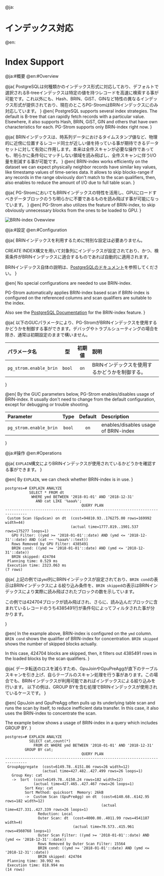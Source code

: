 @ja:<h1>インデックス対応</h1>
@en:<h1>Index Support</h1>

@ja:#概要
@en:#Overview

@ja{
PostgreSQLは何種類かのインデックス形式に対応しており、デフォルトで選択されるB-treeインデックスは特定の値を持つレコードを高速に検索する事が可能です。これ以外にも、Hash、BRIN、GiST、GINなど特性の異なるインデックス形式が提供されており、現在のところPG-StromはBRINインデックスにのみ対応しています。
}
@en{
PostgreSQL supports several index strategies. The default is B-tree that can rapidly fetch records with a particular value. Elsewhere, it also supports Hash, BRIN, GiST, GIN and others that have own characteristics for each.
PG-Strom supports only BRIN-index right now.
}

@ja{
BRINインデックスは、時系列データにおけるタイムスタンプ値など、物理的に近傍に位置するレコード同士が近しい値を持っている事が期待できるデータセットに対して有効に作用します。本来は全件スキャンが必要な操作であっても、明らかに条件句にマッチしない領域を読み飛ばし、全件スキャンに伴うI/O量を削減する事が可能です。
}
@en{
BRIN-index works efficiently on the dataset we can expect physically neighbor records have similar key values, like timestamp values of time-series data.
It allows to skip blocks-range if any records in the range obviously don't match to the scan qualifiers, then, also enables to reduce the amount of I/O due to full table scan.
}

@ja{
PG-StromにおいてもBRINインデックスの特性を活用し、GPUにロードすべきデータブロックのうち明らかに不要であるものを読み飛ばす事が可能になっています。
}
@en{
PG-Strom also utilizes the feature of BRIN-index, to skip obviously unnecessary blocks from the ones to be loaded to GPU.
}

![BRIN-index Ovewview](./img/brin-index-overview.png)

@ja:#設定
@en:#Configuration

@ja{
BRINインデックスを利用するために特別な設定は必要ありません。

CREATE INDEX構文を用いて対象列にインデックスが設定されており、かつ、検索条件がBRINインデックスに適合するものであれば自動的に適用されます。

BRINインデックス自体の説明は、[PostgreSQLのドキュメント](https://www.postgresql.jp/document/current/html/brin.html)を参照してください。
}

@en{
No special configurations are needed to use BRIN-index.

PG-Strom automatically applies BRIN-index based scan if BRIN-index is configured on the referenced columns and scan qualifiers are suitable to the index.

Also see the [PostgreSQL Documentation](https://www.postgresql.org/docs/current/static/brin.html) for the BRIN-index feature.
}


@ja{
以下のGUCパラメータにより、PG-StromがBRINインデックスを使用するかどうかを制御する事ができます。デバッグやトラブルシューティングの場合を除き、通常は初期設定のままで構いません。

|パラメータ名          |型    |初期値|説明       |
|:---------------------|:----:|:----:|:----------|
|`pg_strom.enable_brin`|`bool`|`on`  |BRINインデックスを使用するかどうかを制御する。|

}

@en{
By the GUC parameters below, PG-Strom enables/disables usage of BRIN-index. It usually don't need to change from the default configuration, except for debugging or trouble shooting.

|Parameter             |Type  |Default|Description|
|:---------------------|:----:|:-----:|:----------|
|`pg_strom.enable_brin`|`bool`|`on`   |enables/disables usage of BRIN-index|
}

@ja:#操作
@en:#Operations

@ja{
`EXPLAIN`構文によりBRINインデックスが使用されているかどうかを確認する事ができます。
}

@en{
By `EXPLAIN`, we can check whether BRIN-index is in use.
}

```
postgres=# EXPLAIN ANALYZE
           SELECT * FROM dt
            WHERE ymd BETWEEN '2018-01-01' AND '2018-12-31'
              AND cat LIKE '%aaa%';
                                   QUERY PLAN
--------------------------------------------------------------------------------
 Custom Scan (GpuScan) on dt  (cost=94810.93..176275.00 rows=169992 width=44)
                              (actual time=1777.819..1901.537 rows=175277 loops=1)
   GPU Filter: ((ymd >= '2018-01-01'::date) AND (ymd <= '2018-12-31'::date) AND (cat ~~ '%aaa%'::text))
   Rows Removed by GPU Filter: 4385491
   BRIN cond: ((ymd >= '2018-01-01'::date) AND (ymd <= '2018-12-31'::date))
   BRIN skipped: 424704
 Planning time: 0.529 ms
 Execution time: 2323.063 ms
(7 rows)
```

@ja{
上記の例では`ymd`列にBRINインデックスが設定されており、`BRIN cond`の表示はBRINインデックスによる絞り込み条件を、`BRIN skipped`の表示はBRINインデックスにより実際に読み飛ばされたブロックの数を示しています。

この例では424704ブロックが読み飛ばされ、さらに、読み込んだブロックに含まれているレコードのうち4385491行が条件句によってフィルタされた事が分かります。

}

@en{
In the example above, BRIN-index is configured on the `ymd` column. `BRIN cond` shows the qualifier of BRIN-index for concentration. `BRIN skipped` shows the number of skipped blocks actually.

In this case, 424704 blocks are skipped, then, it filters out 4385491 rows in the loaded blocks by the scan qualifiers.
}

@ja{
データ転送のロスを減らすため、GpuJoinやGpuPreAggが直下のテーブルスキャンを引き上げ、自らテーブルのスキャン処理を行う事があります。この場合でも、BRINインデックスが利用可能であればインデックスによる絞り込みを行います。
以下の例は、GROUP BYを含む処理でBRINインデックスが使用されているケースです。
}

@en{
GpuJoin and GpuPreAgg often pulls up its underlying table scan and runs the scan by itself, to reduce inefficient data transfer. In this case, it also uses the BRIN-index to concentrate the scan.

The example below shows a usage of BRIN-index in a query which includes GROUP BY.
}

```
postgres=# EXPLAIN ANALYZE
           SELECT cat,count(*)
             FROM dt WHERE ymd BETWEEN '2018-01-01' AND '2018-12-31'
         GROUP BY cat;
                                   QUERY PLAN
--------------------------------------------------------------------------------
 GroupAggregate  (cost=6149.78..6151.86 rows=26 width=12)
                 (actual time=427.482..427.499 rows=26 loops=1)
   Group Key: cat
   ->  Sort  (cost=6149.78..6150.24 rows=182 width=12)
             (actual time=427.465..427.467 rows=26 loops=1)
         Sort Key: cat
         Sort Method: quicksort  Memory: 26kB
         ->  Custom Scan (GpuPreAgg) on dt  (cost=6140.68..6142.95 rows=182 width=12)
                                            (actual time=427.331..427.339 rows=26 loops=1)
               Reduction: Local
               Outer Scan: dt  (cost=4000.00..4011.99 rows=4541187 width=4)
                               (actual time=78.573..415.961 rows=4560768 loops=1)
               Outer Scan Filter: ((ymd >= '2018-01-01'::date) AND (ymd <= '2018-12-31'::date))
               Rows Removed by Outer Scan Filter: 15564
               BRIN cond: ((ymd >= '2018-01-01'::date) AND (ymd <= '2018-12-31'::date))
               BRIN skipped: 424704
 Planning time: 30.992 ms
 Execution time: 818.994 ms
(14 rows)
```
